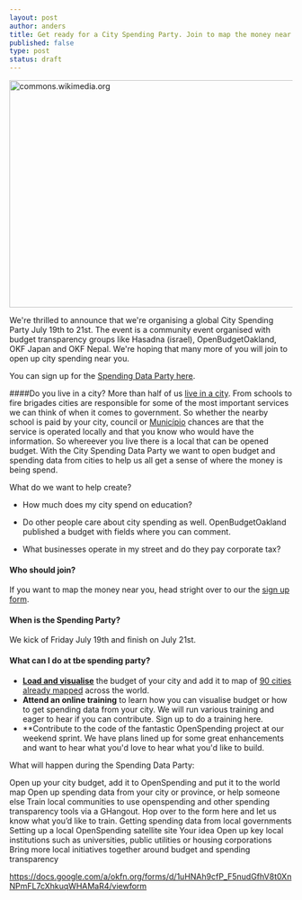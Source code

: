 ```yaml
---
layout: post
author: anders
title: Get ready for a City Spending Party. Join to map the money near you!
published: false
type: post
status: draft
---
```


<a href="http://www.flickr.com/photos/94746900@N06/9155317160/" title="lagos_lite by anderspedersenOKF, on Flickr"><img src="http://farm6.staticflickr.com/5516/9155317160_2fde6deae9_z.jpg" width="540" height="404" alt="commons.wikimedia.org"></a>

We're thrilled to announce that we're organising a global City Spending Party July 19th to 21st. The event is a community event organised with budget transparency groups like Hasadna (israel), OpenBudgetOakland, OKF Japan and OKF Nepal. We're hoping that many more of you will join to open up city spending near you. 

You can sign up for the [Spending Data Party here](https://docs.google.com/a/okfn.org/forms/d/1uHNAh9cfP_F5nudGfhV8t0XnNPmFL7cXhkuqWHAMaR4/viewform).

####Do you live in a city?
More than half of us [live in a city](http://www.unfpa.org/pds/urbanization.htm). From schools to fire brigades cities are responsible for some of the most important services we can think of when it comes to government. So whether the nearby school is paid by your city, council or [Município](http://en.wikipedia.org/wiki/Municipalities_of_Brazil) chances are that the service is operated locally and that you know who would have the information. So whereever you live there is a local that can be opened budget. With the City Spending Data Party we want to open budget and spending data from cities to help us all get a sense of where the money is being spend.

What do we want to help create?<br>
- How much does my city spend on education?

- Do other people care about city spending as well. OpenBudgetOakland published a budget with fields where you can comment. 

- What businesses operate in my street and do they pay corporate tax? 

#### Who should join? 
If you want to map the money near you, head stright over to our the [sign up form](https://docs.google.com/a/okfn.org/forms/d/1uHNAh9cfP_F5nudGfhV8t0XnNPmFL7cXhkuqWHAMaR4/viewform).

#### When is the Spending Party?
We kick of Friday July 19th and finish on July 21st. 

#### What can I do at tbe spending party?
- **[Load and visualise](http://openspending.org/datasets/new)** the budget of your city and add it to map of [90 cities already mapped](http://apps.openspending.org/maps/) across the world.
- **Attend an online training** to learn how you can visualise budget or how to get spending data from your city. We will run various training and eager to hear if you can contribute. Sign up to do a training here.
- **Contribute to the code of the fantastic OpenSpending project at our weekend sprint. We have plans lined up for some great enhancements and want to hear what you'd love to hear what you'd like to build. 



What will happen during the Spending Data Party: 

Open up your city budget, add it to OpenSpending and put it to the world map Open up spending data from your city or province, or help someone else   Train local communities to use openspending and other spending transparency tools via a GHangout. Hop over to the form here and let us know what you’d like to train. Getting spending data from local governments  Setting up a local OpenSpending satellite site Your idea  Open up key local institutions such as universities, public utilities or housing corporations Bring more local initiatives together around budget and spending transparency 

https://docs.google.com/a/okfn.org/forms/d/1uHNAh9cfP_F5nudGfhV8t0XnNPmFL7cXhkuqWHAMaR4/viewform



